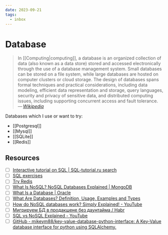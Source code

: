 ```yaml
---
date: 2023-09-21
tags:
  - inbox
---
```


# Database

>  In [[Computing|computing]], a database is an organized collection of data
>  (also known as a data store) stored and accessed electronically through the
>  use of a database management system. Small databases can be stored on a file
>  system, while large databases are hosted on computer clusters or cloud
>  storage. The design of databases spans formal techniques and practical
>  considerations, including data modeling, efficient data representation and
>  storage, query languages, security and privacy of sensitive data, and
>  distributed computing issues, including supporting concurrent access and
>  fault tolerance.\
> — <cite>[Wikipedia](https://en.wikipedia.org/wiki/Database)</cite>

Databases which I use or want to try:

- [[Postgresql]]
- [[Mysql]]
- [[SQLite]]
- [[Redis]]

## Resources

- [ ] [Interactive tutorial on SQL | SQL-tutorial.ru search](http://www.sql-tutorial.ru/en/content.html)
- [ ] [SQL exercises](https://sql-ex.ru/)
- [ ] [Try Redis](https://try.redis.io/)
- [ ] [What Is NoSQL? NoSQL Databases Explained | MongoDB](https://www.mongodb.com/nosql-explained)
- [ ] [What Is a Database | Oracle](https://www.oracle.com/database/what-is-database/)
- [ ] [What Are Databases? Definition, Usage, Examples and Types](https://www.prisma.io/dataguide/intro/what-are-databases)
- [ ] [How do NoSQL databases work? Simply Explained! - YouTube](https://www.youtube.com/watch?v=0buKQHokLK8)
- [ ] [Мигрируем БД в продакшене без даунтайма / Habr](https://habr.com/en/articles/664028/)
- [ ] [SQL vs NoSQL Explained - YouTube](https://www.youtube.com/watch?v=ruz-vK8IesE)
- [ ] [GitHub - mikeym88/key-value-database-python-interface: A Key-Value database interface for python using SQLAlchemy.](https://github.com/mikeym88/key-value-database-python-interface)
